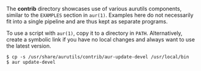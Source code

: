 The __contrib__ directory showcases use of various aurutils components, similar to the `EXAMPLES` section in `aur(1)`. Examples here do not necessarily fit into a single pipeline and are thus kept as separate programs.

To use a script with `aur(1)`, copy it to a directory in `PATH`. Alternatively, create a symbolic link if you have no local changes and always want to use the latest version.

```
$ cp -s /usr/share/aurutils/contrib/aur-update-devel /usr/local/bin
$ aur update-devel
```

